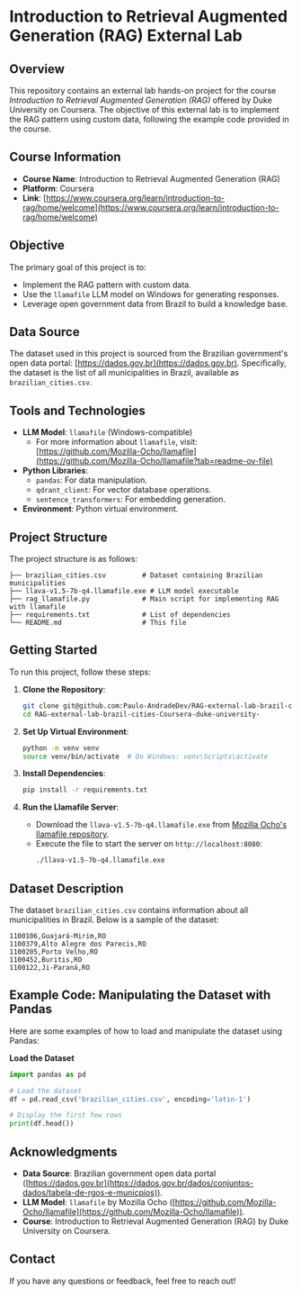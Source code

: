 # Introduction to Retrieval Augmented Generation (RAG) External Lab

## Overview
This repository contains an external lab hands-on project for the course *Introduction to Retrieval Augmented Generation (RAG)* offered by Duke University on Coursera. The objective of this external lab is to implement the RAG pattern using custom data, following the example code provided in the course.

## Course Information
- **Course Name**: Introduction to Retrieval Augmented Generation (RAG)
- **Platform**: Coursera
- **Link**: [https://www.coursera.org/learn/introduction-to-rag/home/welcome](https://www.coursera.org/learn/introduction-to-rag/home/welcome)

## Objective
The primary goal of this project is to:
- Implement the RAG pattern with custom data.
- Use the `llamafile` LLM model on Windows for generating responses.
- Leverage open government data from Brazil to build a knowledge base.

## Data Source
The dataset used in this project is sourced from the Brazilian government's open data portal: [https://dados.gov.br](https://dados.gov.br). Specifically, the dataset is the list of all municipalities in Brazil, available as `brazilian_cities.csv`.

## Tools and Technologies
- **LLM Model**: `llamafile` (Windows-compatible)
  - For more information about `llamafile`, visit: [https://github.com/Mozilla-Ocho/llamafile](https://github.com/Mozilla-Ocho/llamafile?tab=readme-ov-file)
- **Python Libraries**:
  - `pandas`: For data manipulation.
  - `qdrant_client`: For vector database operations.
  - `sentence_transformers`: For embedding generation.
- **Environment**: Python virtual environment.

## Project Structure
The project structure is as follows:
```
├── brazilian_cities.csv         # Dataset containing Brazilian municipalities
├── llava-v1.5-7b-q4.llamafile.exe # LLM model executable
├── rag_llamafile.py             # Main script for implementing RAG with llamafile
├── requirements.txt             # List of dependencies
└── README.md                    # This file
```

## Getting Started
To run this project, follow these steps:

1. **Clone the Repository**:
   ```bash
   git clone git@github.com:Paulo-AndradeDev/RAG-external-lab-brazil-cities-Coursera-duke-university-.git
   cd RAG-external-lab-brazil-cities-Coursera-duke-university-
   ```

2. **Set Up Virtual Environment**:
   ```bash
   python -m venv venv
   source venv/bin/activate  # On Windows: venv\Scripts\activate
   ```

3. **Install Dependencies**:
   ```bash
   pip install -r requirements.txt
   ```

4. **Run the Llamafile Server**:
   - Download the `llava-v1.5-7b-q4.llamafile.exe` from [Mozilla Ocho's llamafile repository](https://github.com/Mozilla-Ocho/llamafile).
   - Execute the file to start the server on `http://localhost:8080`:
     ```bash
     ./llava-v1.5-7b-q4.llamafile.exe
     ```

## Dataset Description
The dataset `brazilian_cities.csv` contains information about all municipalities in Brazil. Below is a sample of the dataset:
```
1100106,Guajará-Mirim,RO
1100379,Alto Alegre dos Parecis,RO
1100205,Porto Velho,RO
1100452,Buritis,RO
1100122,Ji-Paraná,RO
```

## Example Code: Manipulating the Dataset with Pandas
Here are some examples of how to load and manipulate the dataset using Pandas:

**Load the Dataset**
   ```python
   import pandas as pd

   # Load the dataset
   df = pd.read_csv('brazilian_cities.csv', encoding='latin-1')

   # Display the first few rows
   print(df.head())
   ```


## Acknowledgments
- **Data Source**: Brazilian government open data portal ([https://dados.gov.br](https://dados.gov.br/dados/conjuntos-dados/tabela-de-rgos-e-municpios)).
- **LLM Model**: `llamafile` by Mozilla Ocho ([https://github.com/Mozilla-Ocho/llamafile](https://github.com/Mozilla-Ocho/llamafile)).
- **Course**: Introduction to Retrieval Augmented Generation (RAG) by Duke University on Coursera.

## Contact
If you have any questions or feedback, feel free to reach out!
